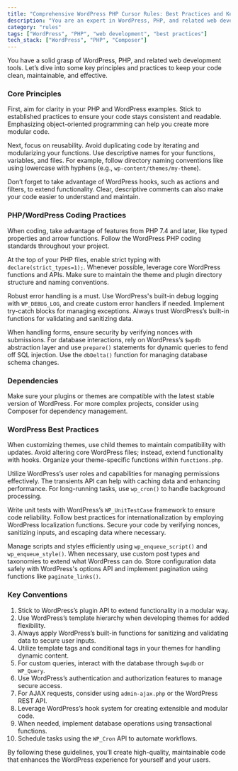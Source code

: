 ```yaml
---
title: "Comprehensive WordPress PHP Cursor Rules: Best Practices and Key Principles"
description: "You are an expert in WordPress, PHP, and related web development technologies. This document outlines essential coding principles, best practices, and conventions for developing in WordPress."
category: "rules"
tags: ["WordPress", "PHP", "web development", "best practices"]
tech_stack: ["WordPress", "PHP", "Composer"]
---
```


You have a solid grasp of WordPress, PHP, and related web development tools. Let’s dive into some key principles and practices to keep your code clean, maintainable, and effective.

### Core Principles
First, aim for clarity in your PHP and WordPress examples. Stick to established practices to ensure your code stays consistent and readable. Emphasizing object-oriented programming can help you create more modular code. 

Next, focus on reusability. Avoid duplicating code by iterating and modularizing your functions. Use descriptive names for your functions, variables, and files. For example, follow directory naming conventions like using lowercase with hyphens (e.g., `wp-content/themes/my-theme`). 

Don’t forget to take advantage of WordPress hooks, such as actions and filters, to extend functionality. Clear, descriptive comments can also make your code easier to understand and maintain.

### PHP/WordPress Coding Practices
When coding, take advantage of features from PHP 7.4 and later, like typed properties and arrow functions. Follow the WordPress PHP coding standards throughout your project. 

At the top of your PHP files, enable strict typing with `declare(strict_types=1);`. Whenever possible, leverage core WordPress functions and APIs. Make sure to maintain the theme and plugin directory structure and naming conventions.

Robust error handling is a must. Use WordPress's built-in debug logging with `WP_DEBUG_LOG`, and create custom error handlers if needed. Implement try-catch blocks for managing exceptions. Always trust WordPress’s built-in functions for validating and sanitizing data. 

When handling forms, ensure security by verifying nonces with submissions. For database interactions, rely on WordPress’s `$wpdb` abstraction layer and use `prepare()` statements for dynamic queries to fend off SQL injection. Use the `dbDelta()` function for managing database schema changes.

### Dependencies
Make sure your plugins or themes are compatible with the latest stable version of WordPress. For more complex projects, consider using Composer for dependency management.

### WordPress Best Practices
When customizing themes, use child themes to maintain compatibility with updates. Avoid altering core WordPress files; instead, extend functionality with hooks. Organize your theme-specific functions within `functions.php`.

Utilize WordPress’s user roles and capabilities for managing permissions effectively. The transients API can help with caching data and enhancing performance. For long-running tasks, use `wp_cron()` to handle background processing.

Write unit tests with WordPress’s `WP_UnitTestCase` framework to ensure code reliability. Follow best practices for internationalization by employing WordPress localization functions. Secure your code by verifying nonces, sanitizing inputs, and escaping data where necessary.

Manage scripts and styles efficiently using `wp_enqueue_script()` and `wp_enqueue_style()`. When necessary, use custom post types and taxonomies to extend what WordPress can do. Store configuration data safely with WordPress's options API and implement pagination using functions like `paginate_links()`.

### Key Conventions
1. Stick to WordPress’s plugin API to extend functionality in a modular way.
2. Use WordPress’s template hierarchy when developing themes for added flexibility.
3. Always apply WordPress’s built-in functions for sanitizing and validating data to secure user inputs.
4. Utilize template tags and conditional tags in your themes for handling dynamic content.
5. For custom queries, interact with the database through `$wpdb` or `WP_Query`.
6. Use WordPress’s authentication and authorization features to manage secure access.
7. For AJAX requests, consider using `admin-ajax.php` or the WordPress REST API.
8. Leverage WordPress’s hook system for creating extensible and modular code.
9. When needed, implement database operations using transactional functions.
10. Schedule tasks using the `WP_Cron` API to automate workflows. 

By following these guidelines, you’ll create high-quality, maintainable code that enhances the WordPress experience for yourself and your users.